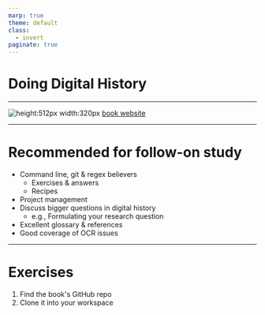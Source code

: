 ```yaml
---
marp: true
theme: default
class:
  - invert
paginate: true
---
```

<!-- _class: lead -->
# Doing Digital History

---
![height:512px width:320px](https://www.biblioimages.com/mup/getimage.aspx?class=books&assetversionid=284249&cat=default&size=largeweb&id=11042)
[book website](https://manchesteruniversitypress.co.uk/9781526132680/#:~:text=Doing%20digital%20history%20covers%20the,common%20formats%20such%20as%20XML)

---
# Recommended for follow-on study
* Command line, git & regex believers
    * Exercises & answers
    * Recipes
* Project management
* Discuss bigger questions in digital history
    * e.g., Formulating your research question
* Excellent glossary & references
* Good coverage of OCR issues
---
# Exercises 
1. Find the book's GitHub repo
2. Clone it into your workspace
